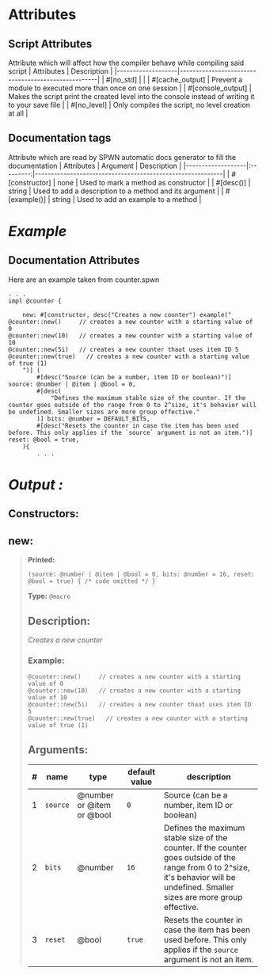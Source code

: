 # **Attributes**

## Script Attributes
Attribute which will affect how the compiler behave while compiling said script
| Attributes        | Description                                        |
|-------------------|----------------------------------------------------|
| #[no_std]         |                                                    |
| #[cache_output]   | Prevent a module to executed more than once on one session |
| #[console_output] | Makes the script print the created level into the console instead of writing it to your save file |
| #[no_level]       | Only compiles the script, no level creation at all |

## Documentation tags
Attribute which are read by SPWN automatic docs generator to fill the documentation
| Attributes        | Argument  | Description                                               |
|-------------------|:---------:|-----------------------------------------------------------|
| #[constructor]    | none      | Used to mark a method as constructor                      |
| #[desc()]         | string    | Used to add a description to a method and its argument    |
| #[example()]      | string    | Used to add an example to a method                        |

# *Example*

## Documentation Attributes
Here are an example taken from counter.spwn 
```spwn
. . .
impl @counter {

    new: #[constructor, desc("Creates a new counter") example("
@counter::new()     // creates a new counter with a starting value of 0
@counter::new(10)   // creates a new counter with a starting value of 10
@counter::new(5i)   // creates a new counter thaat uses item ID 5
@counter::new(true)   // creates a new counter with a starting value of true (1)
    ")] (
        #[desc("Source (can be a number, item ID or boolean)")] source: @number | @item | @bool = 0,
        #[desc(
            "Defines the maximum stable size of the counter. If the counter goes outside of the range from 0 to 2^size, it's behavior will be undefined. Smaller sizes are more group effective."
        )] bits: @number = DEFAULT_BITS,
        #[desc("Resets the counter in case the item has been used before. This only applies if the `source` argument is not an item.")] reset: @bool = true,
    ){
        . . .
```
# *Output :*

## Constructors:

## **new**:

> **Printed:** 
>```spwn
>(source: @number | @item | @bool = 0, bits: @number = 16, reset: @bool = true) { /* code omitted */ }
>``` 
>**Type:** `@macro` 
>## Description: 
> _Creates a new counter_
>### Example: 
>```spwn
> @counter::new()     // creates a new counter with a starting value of 0
>@counter::new(10)   // creates a new counter with a starting value of 10
>@counter::new(5i)   // creates a new counter thaat uses item ID 5
>@counter::new(true)   // creates a new counter with a starting value of true (1)
>```
>## Arguments:
>
>| # | name | type | default value | description |
>| - | ---- | ---- | ------------- | ----------- |
>| 1 | `source` | @number or @item or @bool | `0` |Source (can be a number, item ID or boolean) |
>| 2 | `bits` | @number | `16` |Defines the maximum stable size of the counter. If the counter goes outside of the range from 0 to 2^size, it's behavior will be undefined. Smaller sizes are more group effective. |
>| 3 | `reset` | @bool | `true` |Resets the counter in case the item has been used before. This only applies if the `source` argument is not an item. |
>
